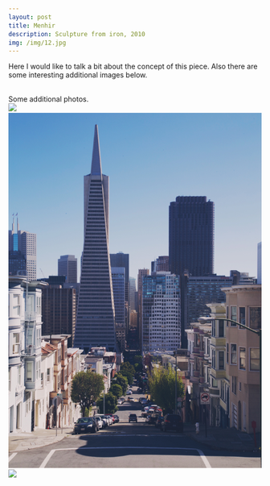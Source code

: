 ```yaml
---
layout: post
title: Menhir
description: Sculpture from iron, 2010
img: /img/12.jpg
---
```


Here I would like to talk a bit about the concept of this piece. Also there are some interesting additional images below.

<div class="img_row">
	<img class="col one" src="{{ site.baseurl }}/img/1.jpg" alt="" title="example image"/>
	<img class="col one" src="{{ site.baseurl }}/img/2.jpg" alt="" title="example image"/>
	<img class="col one" src="{{ site.baseurl }}/img/3.jpg" alt="" title="example image"/>
</div>
<div class="col three caption">
	Some additional photos.
</div>
<div class="img_row">
  <img class="col two" src="/img/6.jpg"/>
  <img class="col one" src="/img/11.jpg"/>
</div>

<div class="img_row">
  <img class="col three" src="/img/6.jpg"/>
</div>
